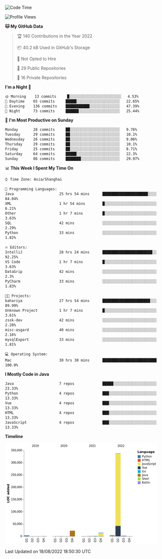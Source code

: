 <!--START_SECTION:waka-->
![Code Time](http://img.shields.io/badge/Code%20Time-642%20hrs%2015%20mins-blue)

![Profile Views](http://img.shields.io/badge/Profile%20Views-1-blue)

**🐱 My GitHub Data** 

> 🏆 140 Contributions in the Year 2022
 > 
> 📦 40.2 kB Used in GitHub's Storage 
 > 
> 🚫 Not Opted to Hire
 > 
> 📜 29 Public Repositories 
 > 
> 🔑 16 Private Repositories  
 > 
**I'm a Night 🦉** 

```text
🌞 Morning    13 commits     █░░░░░░░░░░░░░░░░░░░░░░░░   4.53% 
🌆 Daytime    65 commits     █████░░░░░░░░░░░░░░░░░░░░   22.65% 
🌃 Evening    136 commits    ███████████░░░░░░░░░░░░░░   47.39% 
🌙 Night      73 commits     ██████░░░░░░░░░░░░░░░░░░░   25.44%

```
📅 **I'm Most Productive on Sunday** 

```text
Monday       28 commits     ██░░░░░░░░░░░░░░░░░░░░░░░   9.76% 
Tuesday      29 commits     ██░░░░░░░░░░░░░░░░░░░░░░░   10.1% 
Wednesday    26 commits     ██░░░░░░░░░░░░░░░░░░░░░░░   9.06% 
Thursday     29 commits     ██░░░░░░░░░░░░░░░░░░░░░░░   10.1% 
Friday       25 commits     ██░░░░░░░░░░░░░░░░░░░░░░░   8.71% 
Saturday     64 commits     █████░░░░░░░░░░░░░░░░░░░░   22.3% 
Sunday       86 commits     ███████░░░░░░░░░░░░░░░░░░   29.97%

```


📊 **This Week I Spent My Time On** 

```text
⌚︎ Time Zone: Asia/Shanghai

💬 Programming Languages: 
Java                     25 hrs 54 mins      █████████████████████░░░░   84.04% 
XML                      1 hr 54 mins        █░░░░░░░░░░░░░░░░░░░░░░░░   6.21% 
Other                    1 hr 7 mins         █░░░░░░░░░░░░░░░░░░░░░░░░   3.63% 
SQL                      42 mins             ░░░░░░░░░░░░░░░░░░░░░░░░░   2.29% 
Python                   33 mins             ░░░░░░░░░░░░░░░░░░░░░░░░░   1.82%

🔥 Editors: 
IntelliJ                 28 hrs 24 mins      ███████████████████████░░   92.25% 
VS Code                  1 hr 7 mins         █░░░░░░░░░░░░░░░░░░░░░░░░   3.63% 
DataGrip                 42 mins             ░░░░░░░░░░░░░░░░░░░░░░░░░   2.3% 
PyCharm                  33 mins             ░░░░░░░░░░░░░░░░░░░░░░░░░   1.83%

🐱‍💻 Projects: 
bahariya                 27 hrs 54 mins      ██████████████████████░░░   89.99% 
Unknown Project          1 hr 7 mins         █░░░░░░░░░░░░░░░░░░░░░░░░   3.61% 
zssk-dev                 42 mins             ░░░░░░░░░░░░░░░░░░░░░░░░░   2.28% 
misc-asgard              40 mins             ░░░░░░░░░░░░░░░░░░░░░░░░░   2.16% 
mysqlExport              33 mins             ░░░░░░░░░░░░░░░░░░░░░░░░░   1.81%

💻 Operating System: 
Mac                      30 hrs 30 mins      █████████████████████████   100.0%

```

**I Mostly Code in Java** 

```text
Java                     7 repos             █████░░░░░░░░░░░░░░░░░░░░   23.33% 
Python                   4 repos             ███░░░░░░░░░░░░░░░░░░░░░░   13.33% 
Vue                      4 repos             ███░░░░░░░░░░░░░░░░░░░░░░   13.33% 
HTML                     4 repos             ███░░░░░░░░░░░░░░░░░░░░░░   13.33% 
JavaScript               4 repos             ███░░░░░░░░░░░░░░░░░░░░░░   13.33%

```


**Timeline**

![Chart not found](https://raw.githubusercontent.com/youtiaoguagua/youtiaoguagua/master/charts/bar_graph.png) 


 Last Updated on 18/08/2022 18:50:30 UTC
<!--END_SECTION:waka-->